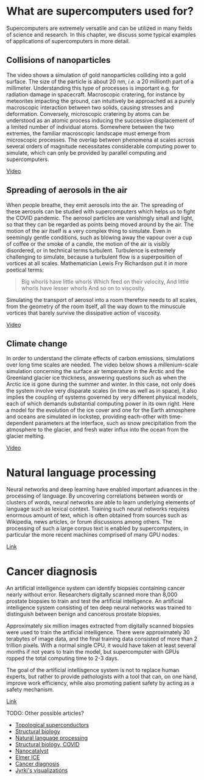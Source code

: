 # What are supercomputers used for?

Supercomputers are extremely versatile and can be utilized in many fields
of science and research. In this chapter, we discuss some typical examples
of applications of supercomputers in more detail.

## Collisions of nanoparticles

The video shows a simulation of gold nanoparticles colliding into a gold
surface. The size of the particle is about 20 nm, *i.e.* a 20 millionth part
of a millimeter. Understanding this type of processes is important e.g. for
radiation damage in spacecraft.
Macroscopic cratering, for instance by meteorites impacting the ground, can
intuitively be approached as a purely macroscopic interaction between two
solids, causing stresses and deformation.
Conversely, microscopic cratering by atoms can be understood as an atomic
process inducing the successive displacement of a limited number of individual
atoms.
Somewhere between the two extremes, the familiar macroscopic landscape must
emerge from microscopic processes. The overlap between phenomena at scales
across several orders of magnitude necessitates considerable computing power to
simulate, which can only be provided by parallel computing and supercomputers.

[Video](https://kannu.csc.fi/s/mJRjwt9c3XYN82Q)

## Spreading of aerosols in the air

When people breathe, they emit aerosols into the air. The spreading of
these aerosols can be studied with supercomputers which helps us
to fight the COVID pandemic. The aerosol particles are vanishingly small and
light, so that they can be regarded as points being moved around by the air.
The motion of the air itself is a very complex thing to simulate. Even in
seemingly gentle conditions, such as blowing away the vapour over a cup of
coffee or the smoke of a candle, the motion of the air is visibly disordered, or
in technical terms turbulent.
Turbulence is extremely challenging to simulate, because a turbulent flow is a
superposition of vortices at all scales. Mathematician Lewis Fry Richardson put
it in more poetical terms:

> Big whorls have little whorls Which feed on their velocity,
> And little whorls have lesser whorls And so on to viscosity.

Simulating the transport of aerosol into a room therefore needs to all scales,
from the geometry of the room itself, all the way down to the minuscule vortices
that barely survive the dissipative action of viscosity.

[Video](https://youtu.be/5OIyde6STZ0)

## Climate change

In order to understand the climate effects of carbon emissions,
simulations over long time scales are needed. The video below shows
a millenium-scale simulation concerning the surface air temperature in
the Arctic and the Greenland glacier ice thickness, answering questions such as
when the Arctic ice is gone during the summer and winter. In this case, not only
does the system involve very disparate scales (in time as well as in space), it
also implies the coupling of systems governed by very different physical models,
each of which demands substantial computing power in its own right. Here a model
for the evolution of the ice cover and one for the Earth atmosphere and oceans
are simulated in lockstep, providing each-other with time-dependent parameters
at the interface, such as snow precipitation from the atmosphere to the glacier,
and fresh water influx into the ocean from the glacier melting.  

[Video](https://esticc.net/highlights/visualisations/)

# Natural language processing

Neural networks and deep learning have enabled important advances in the
processing of language. By uncovering correlations between words or clusters of
words, neural networks are able to learn underlying elements of language such as
lexical context. Training such neural networks requires enormous amount of text,
which is often obtained from sources such as Wikipedia, news articles, or forum
discussions among others. The processing of such a large corpus text is enabled
by supercomputers, in particular the more recent machines comprised of many GPU
nodes.

[Link](https://www.csc.fi/en/-/deepfin-luonnollisen-kielen-k%C3%A4sittelyn-aallonharjalla)

# Cancer diagnosis

An artificial intelligence system can identify biopsies containing
cancer nearly without error. Researchers digitally scanned more than
8,000 prostate biopsies to train and test the artificial
intelligence. An artificial intelligence system consisting of ten deep
neural networks was trained to distinguish between benign and
cancerous prostate biopsies.

Approximately six million images extracted from digitally scanned
biopsies were used to train the artificial intelligence. There were
approximately 30 terabytes of image data, and the final training data
consisted of more than 2 trillion pixels. With a normal single CPU, it
would have taken at least several months if not years to train the
model, but supercomputer with GPUs ropped the total computing time to 2-3 days.

The goal of the artificial intellisgence system is not to replace
human experts, but rather to provide pathologists with a tool that
can, on one hand, improve work efficiency, while also promoting
patient safety by acting as a safety mechanism. 


[Link](https://www.csc.fi/en/-/artificial-intelligence-detects-and-grades-prostate-cancer-nearly-without-error)
  

TODO: Other possible articles?

* [Topological superconductors](https://www.csc.fi/en/-/topologinen-suprajohde-uusi-vaihtoehto-kubittien-rakennusaineeksi)
* [Structural biology](https://www.csc.fi/en/-/rakennebiologia-biokemia-ja-mitokondriaalisen-kompleksi-i-n-md-simulaatiot-apuproteiinilla-on-avainasema-biokonversiossa)
* [Natural language processing](https://www.csc.fi/en/-/deepfin-luonnollisen-kielen-k%C3%A4sittelyn-aallonharjalla)
* [Structural biology, COVID](https://www.csc.fi/en/-/rakennebiologia-apuna-sars-cov2-l%C3%A4%C3%A4kekehityksess%C3%A4)
* [Nanocatalyst](https://www.csc.fi/en/-/researchers-from-the-university-of-jyv%C3%A4skyl%C3%A4-and-xiamen-university-discover-how-a-nanocatalyst-operates-at-the-atomic-level)
* [Elmer ICE](https://www.csc.fi/en/-/digging-deeper-in-dynamics-of-ice)
* [Cancer diagnosis](https://www.csc.fi/en/-/artificial-intelligence-detects-and-grades-prostate-cancer-nearly-without-error)
* [Jyrki's visualizations](https://www.csc.fi/en/-/visualization-speaks-more-than-a-thousand-numerals)
